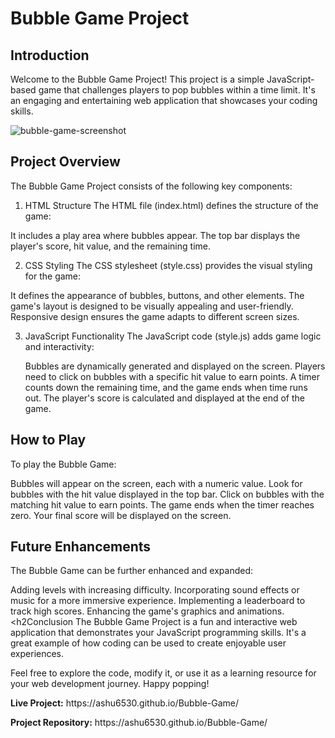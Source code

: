 <h1>Bubble Game Project</h1>
<h2>Introduction</h2>
<p>Welcome to the Bubble Game Project! This project is a simple JavaScript-based game that challenges players to pop bubbles within a time limit. It's an engaging and entertaining web application that showcases your coding skills.</p>

![bubble-game-screenshot](https://github.com/ashu6530/Bubble-Game/assets/82864661/65ffd709-72aa-41f8-b626-48bc23c269b2)


<h2>Project Overview</h2>
<p>The Bubble Game Project consists of the following key components:</p>

1. HTML Structure
The HTML file (index.html) defines the structure of the game:

It includes a play area where bubbles appear.
The top bar displays the player's score, hit value, and the remaining time.

2. CSS Styling
The CSS stylesheet (style.css) provides the visual styling for the game:

  It defines the appearance of bubbles, buttons, and other elements.
  The game's layout is designed to be visually appealing and user-friendly.
  Responsive design ensures the game adapts to different screen sizes.

3. JavaScript Functionality
The JavaScript code (style.js) adds game logic and interactivity:

   Bubbles are dynamically generated and displayed on the screen.
   Players need to click on bubbles with a specific hit value to earn points.
   A timer counts down the remaining time, and the game ends when time runs out.
   The player's score is calculated and displayed at the end of the game.
<h2>How to Play</h2>
To play the Bubble Game:

Bubbles will appear on the screen, each with a numeric value.
Look for bubbles with the hit value displayed in the top bar.
Click on bubbles with the matching hit value to earn points.
The game ends when the timer reaches zero.
Your final score will be displayed on the screen.
<h2>Future Enhancements</h2>
The Bubble Game can be further enhanced and expanded:

Adding levels with increasing difficulty.
Incorporating sound effects or music for a more immersive experience.
Implementing a leaderboard to track high scores.
Enhancing the game's graphics and animations.
<h2Conclusion</h2>
The Bubble Game Project is a fun and interactive web application that demonstrates your JavaScript programming skills. It's a great example of how coding can be used to create enjoyable user experiences.

Feel free to explore the code, modify it, or use it as a learning resource for your web development journey. Happy popping!

<p><strong>Live Project:</strong> https://ashu6530.github.io/Bubble-Game/</p>

<p><strong>Project Repository:</strong> https://ashu6530.github.io/Bubble-Game/</p>
